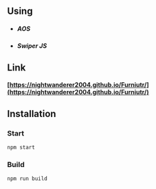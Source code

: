 ## Using

-  ##### AOS
-  ##### Swiper JS

## Link

#### [https://nightwanderer2004.github.io/Furniutr/](https://nightwanderer2004.github.io/Furniutr/)

## Installation

### Start

```
npm start
```

### Build

```
npm run build
```
